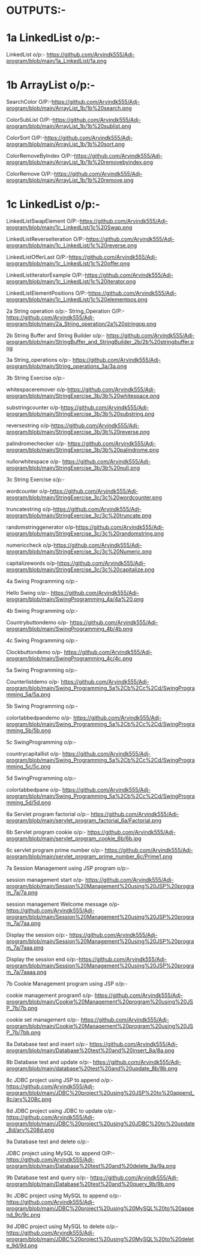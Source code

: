 # OUTPUTS:-

# 1a LinkedList o/p:-
LinkedList o/p:- https://github.com/Arvindk555/Adj-program/blob/main/1a_LinkedList/1a.png


# 1b ArrayList o/p:-

SearchColor O/P:-https://github.com/Arvindk555/Adj-program/blob/main/ArrayList_1b/1b%20search.png

ColorSubList O/P:-https://github.com/Arvindk555/Adj-program/blob/main/ArrayList_1b/1b%20sublist.png

ColorSort O/P:-https://github.com/Arvindk555/Adj-program/blob/main/ArrayList_1b/1b%20sort.png

ColorRemoveByIndex O/P:-https://github.com/Arvindk555/Adj-program/blob/main/ArrayList_1b/1b%20removebyindex.png

ColorRemove O/P:-https://github.com/Arvindk555/Adj-program/blob/main/ArrayList_1b/1b%20remove.png


# 1c LinkedList o/p:-

LinkedListSwapElement O/P:-https://github.com/Arvindk555/Adj-program/blob/main/1c_LinkedList/1c%20Swap.png

LinkedListReverseIteration O/P:-https://github.com/Arvindk555/Adj-program/blob/main/1c_LinkedList/1c%20reverse.png

LinkedListOfferLast O/P:-https://github.com/Arvindk555/Adj-program/blob/main/1c_LinkedList/1c%20offer.png

LinkedListIteratorExample O/P:-https://github.com/Arvindk555/Adj-program/blob/main/1c_LinkedList/1c%20iterator.png

LinkedListElementPositions O/P:-https://github.com/Arvindk555/Adj-program/blob/main/1c_LinkedList/1c%20elementpos.png


2a String operation o/p:-
String_Operation O/P:- https://github.com/Arvindk555/Adj-program/blob/main/2a_String_operation/2a%20stringop.png


2b String Buffer and String Builder o/p:-
 https://github.com/Arvindk555/Adj-program/blob/main/StringBuffer_and_StringBuilder_2b/2b%20stringbuffer.png



3a String_operations o/p:-
https://github.com/Arvindk555/Adj-program/blob/main/String_operations_3a/3a.png


3b String Exercise o/p:-

whitespaceremover o/p-https://github.com/Arvindk555/Adj-program/blob/main/StringExercise_3b/3b%20whitespace.png

substringcounter o/p-https://github.com/Arvindk555/Adj-program/blob/main/StringExercise_3b/3b%20substring.png

reversestring o/p-https://github.com/Arvindk555/Adj-program/blob/main/StringExercise_3b/3b%20reverse.png

palindromechecker o/p- https://github.com/Arvindk555/Adj-program/blob/main/StringExercise_3b/3b%20palindrome.png

nullorwhitespace o/p- https://github.com/Arvindk555/Adj-program/blob/main/StringExercise_3b/3b%20null.png



3c String Exercise o/p:-

wordcounter o/p-https://github.com/Arvindk555/Adj-program/blob/main/StringExercise_3c/3c%20wordcounter.png

truncatestring o/p-https://github.com/Arvindk555/Adj-program/blob/main/StringExercise_3c/3c%20truncate.png

randomstringgenerator o/p-https://github.com/Arvindk555/Adj-program/blob/main/StringExercise_3c/3c%20randomstring.png

numericcheck o/p-https://github.com/Arvindk555/Adj-program/blob/main/StringExercise_3c/3c%20Numeric.png

capitalizewords o/p-https://github.com/Arvindk555/Adj-program/blob/main/StringExercise_3c/3c%20capitalize.png


4a Swing Programming o/p:-

Hello Swing o/p:- https://github.com/Arvindk555/Adj-program/blob/main/SwingProgramming_4a/4a%20.png


4b Swing Programming o/p:-

Countrybuttondemo o/p- https://github.com/Arvindk555/Adj-program/blob/main/SwingProgramming_4b/4b.png


4c Swing Programming o/p:-

Clockbuttondemo o/p- https://github.com/Arvindk555/Adj-program/blob/main/SwingProgramming_4c/4c.png



5a Swing Programming o/p:-

Counterlistdemo o/p- https://github.com/Arvindk555/Adj-program/blob/main/Swing_Programming_5a%2Cb%2Cc%2Cd/SwingProgramming_5a/5a.png


5b Swing Programming o/p:-

colortabbedpandemo o/p- https://github.com/Arvindk555/Adj-program/blob/main/Swing_Programming_5a%2Cb%2Cc%2Cd/SwingProgramming_5b/5b.png


5c SwingProgramming o/p:-

countrycapitallist o/p- https://github.com/Arvindk555/Adj-program/blob/main/Swing_Programming_5a%2Cb%2Cc%2Cd/SwingProgramming_5c/5c.png


5d SwingProgramming o/p:-

colortabbedpane o/p- https://github.com/Arvindk555/Adj-program/blob/main/Swing_Programming_5a%2Cb%2Cc%2Cd/SwingProgramming_5d/5d.png


6a Servlet program factorial o/p:-
https://github.com/Arvindk555/Adj-program/blob/main/servlet_program_factorial_6a/Factorial.png


6b Servlet program cookie o/p:-
https://github.com/Arvindk555/Adj-program/blob/main/servlet_program_cookie_6b/6b.jpg


6c servlet program prime number o/p:- https://github.com/Arvindk555/Adj-program/blob/main/servlet_program_prime_number_6c/Prime1.png


7a Session Management using JSP program o/p:-

session management start o/p- https://github.com/Arvindk555/Adj-program/blob/main/Session%20Management%20using%20JSP%20program_7a/7a.png

session management Welcome message o/p-https://github.com/Arvindk555/Adj-program/blob/main/Session%20Management%20using%20JSP%20program_7a/7aa.png

Display the session o/p:- https://github.com/Arvindk555/Adj-program/blob/main/Session%20Management%20using%20JSP%20program_7a/7aaa.png

Display the session end o/p:-https://github.com/Arvindk555/Adj-program/blob/main/Session%20Management%20using%20JSP%20program_7a/7aaaa.png


7b Cookie Management program using JSP o/p:-

cookie management program1 o/p- https://github.com/Arvindk555/Adj-program/blob/main/Cookie%20Management%20program%20using%20JSP_7b/7b.png

cookie set management o/p:- https://github.com/Arvindk555/Adj-program/blob/main/Cookie%20Management%20program%20using%20JSP_7b/7bb.png



8a Database test and insert o/p:-
https://github.com/Arvindk555/Adj-program/blob/main/Database%20test%20and%20insert_8a/8a.png


8b Database test and update o/p:-
https://github.com/Arvindk555/Adj-program/blob/main/database%20test%20and%20update_8b/8b.png


8c JDBC project using JSP to append o/p:-
https://github.com/Arvindk555/Adj-program/blob/main/JDBC%20project%20using%20JSP%20to%20append_8c/arv%208c.png


8d JDBC project using JDBC to update o/p:-
https://github.com/Arvindk555/Adj-program/blob/main/JDBC%20project%20using%20JDBC%20to%20update_8d/arv%208d.png



9a Database test and delete o/p:-

JDBC project using MySQL to append O/P:- https://github.com/Arvindk555/Adj-program/blob/main/Database%20test%20and%20delete_9a/9a.png


9b Database test and query o/p:-
https://github.com/Arvindk555/Adj-program/blob/main/Database%20test%20and%20query_9b/9b.png


9c JDBC project using MySQL to append o/p:-
https://github.com/Arvindk555/Adj-program/blob/main/JDBC%20project%20using%20MySQL%20to%20append_9c/9c.png


9d JDBC project using MySQL to delete o/p:-
https://github.com/Arvindk555/Adj-program/blob/main/JDBC%20project%20using%20MySQL%20to%20delete_9d/9d.png
